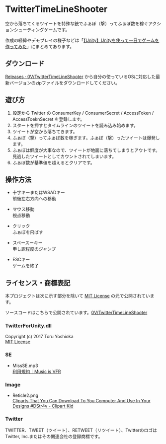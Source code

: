 # TwitterTimeLineShooter
空から落ちてくるツイートを特殊な銃でふぁぼ（撃）ってふぁぼ数を稼ぐアクションシューティングゲームです。

作成の経緯やデモプレイの様子などは「[【Unity】Unityを使って一日でゲームを作ってみた](http://blog.mohyo.net/2017/05/1956/)」にまとめてあります。

## ダウンロード
[Releases · 0V/TwitterTimeLineShooter](https://github.com/0V/TwitterTimeLineShooter/releases) から自分の使っているOSに対応した最新バージョンのzipファイルをダウンロードしてください。

## 遊び方
1. 設定から Twitter の ConsumerKey / ConsumerSecret / AccessToken / AccessToeknSecret を登録します。
2. スタートを押すとタイムラインのツイートを読み込み始めます。
3. ツイートが空から落ちてきます。
4. ふぁぼ（撃）ってふぁぼ数を稼ぎます。ふぁぼ（撃）ったツイートは爆発します。
5. ふぁぼは鮮度が大事なので、ツイートが地面に落ちてしまうとアウトです。見逃したツイートとしてカウントされてしまいます。
6. ふぁぼ数が基準値を超えるとクリアです。

## 操作方法
* 十字キーまたはWSADキー  
前後左右方向への移動

* マウス移動  
視点移動

* クリック  
ふぁぼを飛ばす

* スペースーキー  
申し訳程度のジャンプ

* ESCキー  
ゲームを終了

## ライセンス・商標表記
本プロジェクトは次に示す部分を除いて [MIT License](https://github.com/0V/TwitterTimeLineShooter/blob/master/LICENSE) の元で公開されています。  

ソースコードはこちらで公開されています。[0V/TwitterTimeLineShooter](https://github.com/0V/TwitterTimeLineShooter)


### TwitterForUnity.dll
Copyright (c) 2017 Toru Yoshioka  
[MIT License](https://github.com/0V/twitter-for-unity/blob/master/LICENSE.txt)

### SE
* MissSE.mp3  
[利用規約｜Music is VFR](http://musicisvfr.com/free/license.html)

### Image
* Reticle2.png  
[Cliparts That You Can Download To You Computer And Use In Your Designs #DStr4v - Clipart Kid](http://www.clipartkid.com/cliparts-that-you-can-download-to-you-computer-and-use-in-your-designs-DStr4v-clipart/)

### Twitter
TWITTER、TWEET（ツイート）、RETWEET（リツイート）、TwitterのロゴはTwitter, Inc.またはその関連会社の登録商標です。

